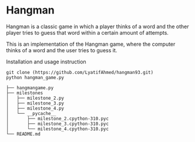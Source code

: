 # Hangman
Hangman is a classic game in which a player thinks of a word and the other player tries to guess that word within a certain amount of attempts.

This is an implementation of the Hangman game, where the computer thinks of a word and the user tries to guess it. 

Installation and usage instruction
```
git clone (https://github.com/LyatifAhmed/hangman93.git)
python hangman_game.py

```





```
├── hangmangame.py
├── milestones
│   ├── milestone_2.py
│   ├── milestone_3.py
│   ├── milestone_4.py
│   └── __pycache__
│       ├── milestone_2.cpython-310.pyc
│       ├── milestone_3.cpython-310.pyc
│       └── milestone_4.cpython-310.pyc
└── README.md
```




